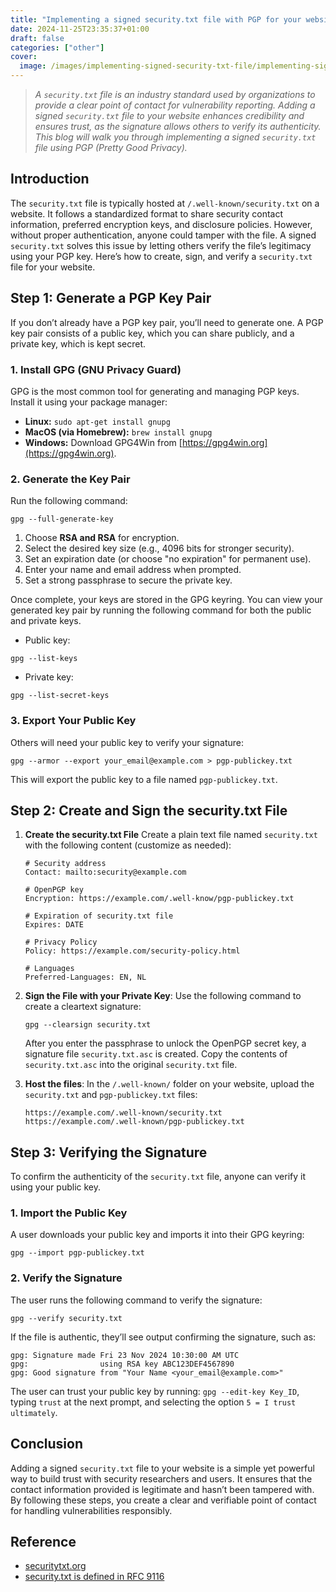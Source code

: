 ```yaml
---
title: "Implementing a signed security.txt file with PGP for your website"
date: 2024-11-25T23:35:37+01:00
draft: false
categories: ["other"]
cover: 
  image: /images/implementing-signed-security-txt-file/implementing-signed-security-txt-file-front.png
---
```


> _A `security.txt` file is an industry standard used by organizations to provide a clear point of contact for vulnerability reporting. Adding a signed `security.txt` file to your website enhances credibility and ensures trust, as the signature allows others to verify its authenticity. This blog will walk you through implementing a signed `security.txt` file using PGP (Pretty Good Privacy)._

## Introduction
The `security.txt` file is typically hosted at `/.well-known/security.txt` on a website. It follows a standardized format to share security contact information, preferred encryption keys, and disclosure policies. However, without proper authentication, anyone could tamper with the file. A signed `security.txt` solves this issue by letting others verify the file’s legitimacy using your PGP key. Here’s how to create, sign, and verify a `security.txt` file for your website.

## Step 1: Generate a PGP Key Pair
If you don’t already have a PGP key pair, you’ll need to generate one. A PGP key pair consists of a public key, which you can share publicly, and a private key, which is kept secret.

### 1. Install GPG (GNU Privacy Guard)
GPG is the most common tool for generating and managing PGP keys. Install it using your package manager:
- **Linux:** `sudo apt-get install gnupg`
- **MacOS (via Homebrew):** `brew install gnupg`
- **Windows:** Download GPG4Win from [https://gpg4win.org](https://gpg4win.org).

### 2. Generate the Key Pair
Run the following command:
```
gpg --full-generate-key
```

1. Choose **RSA and RSA** for encryption.
2. Select the desired key size (e.g., 4096 bits for stronger security).
3. Set an expiration date (or choose "no expiration" for permanent use).
4. Enter your name and email address when prompted.
5. Set a strong passphrase to secure the private key.

Once complete, your keys are stored in the GPG keyring. You can view your generated key pair by running the following command for both the public and private keys.

- Public key:
```
gpg --list-keys
```

- Private key:
```
gpg --list-secret-keys
```

### 3. Export Your Public Key
Others will need your public key to verify your signature:
```
gpg --armor --export your_email@example.com > pgp-publickey.txt
```

This will export the public key to a file named `pgp-publickey.txt`. 

## Step 2: Create and Sign the security.txt File
1. **Create the security.txt File**
   Create a plain text file named `security.txt` with the following content (customize as needed):
   ```
   # Security address
   Contact: mailto:security@example.com

   # OpenPGP key
   Encryption: https://example.com/.well-know/pgp-publickey.txt

   # Expiration of security.txt file
   Expires: DATE

   # Privacy Policy
   Policy: https://example.com/security-policy.html

   # Languages
   Preferred-Languages: EN, NL
   ```

2. **Sign the File with your Private Key**: Use the following command to create a cleartext signature:
   ```
   gpg --clearsign security.txt
   ```

   After you enter the passphrase to unlock the OpenPGP secret key, a signature file `security.txt.asc` is created. Copy the contents of `security.txt.asc` into the original `security.txt` file.

3. **Host the files**: In the `/.well-known/` folder on your website, upload the `security.txt` and `pgp-publickey.txt` files:
   ```
   https://example.com/.well-known/security.txt
   https://example.com/.well-known/pgp-publickey.txt
   ```

## Step 3: Verifying the Signature
To confirm the authenticity of the `security.txt` file, anyone can verify it using your public key.

### 1. Import the Public Key
A user downloads your public key and imports it into their GPG keyring:
```
gpg --import pgp-publickey.txt
```

### 2. Verify the Signature
The user runs the following command to verify the signature:
```
gpg --verify security.txt
```

If the file is authentic, they’ll see output confirming the signature, such as:
```
gpg: Signature made Fri 23 Nov 2024 10:30:00 AM UTC
gpg:                using RSA key ABC123DEF4567890
gpg: Good signature from "Your Name <your_email@example.com>"
```

The user can trust your public key by running: `gpg --edit-key Key_ID`, typing `trust` at the next prompt, and selecting the option `5 = I trust ultimately`.

## Conclusion
Adding a signed `security.txt` file to your website is a simple yet powerful way to build trust with security researchers and users. It ensures that the contact information provided is legitimate and hasn’t been tampered with. By following these steps, you create a clear and verifiable point of contact for handling vulnerabilities responsibly.

## Reference
- [securitytxt.org](https://securitytxt.org/)
- [security.txt is defined in RFC 9116](https://www.rfc-editor.org/rfc/rfc9116#section-2.6)
